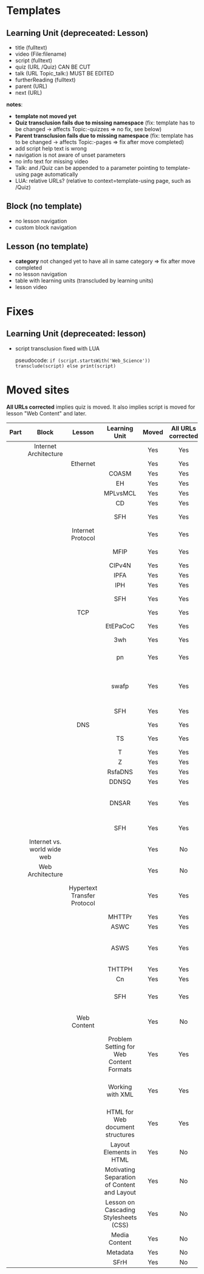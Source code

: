 # Templates

## Learning Unit (depreceated: Lesson)
* title (fulltext)
* video (File:filename)
* script (fulltext)
* quiz (URL /Quiz) CAN BE CUT
* talk (URL Topic_talk:) MUST BE EDITED
* furtherReading (fulltext)
* parent (URL)
* next (URL)

**notes**:
* **template not moved yet**
* **Quiz transclusion fails due to missing namespace** (fix: template has to be changed -> affects Topic:-quizzes => no fix, see below)
* **Parent transclusion fails due to missing namespace** (fix: template has to be changed -> affects Topic:-pages => fix after move completed)
* add script help text is wrong
* navigation is not aware of unset parameters
* no info text for missing video
* Talk: and /Quiz can be appended to a parameter pointing to template-using page automatically
* LUA: relative URLs? (relative to context=template-using page, such as /Quiz)

## Block (no template)
* no lesson navigation
* custom block navigation

## Lesson (no template)
* **category** not changed yet to have all in same category => fix after move completed
* no lesson navigation
* table with learning units (transcluded by learning units)
* lesson video

# Fixes

## Learning Unit (depreceated: lesson)
* script transclusion fixed with LUA
  
  pseudocode: ``if (script.startsWith('Web_Science')) transclude(script) else print(script)``

# Moved sites
**All URLs corrected** implies quiz is moved.
It also implies script is moved for lesson "Web Content" and later.

| Part | Block | Lesson | Learning Unit | Moved | All URLs corrected | missing parameters | notes |
| :--: | :---: | :----: | :-----------: | :---: | :----------------: | :----------------: | :---: |
| | Internet Architecture ||| Yes | Yes | no template | |
| || Ethernet || Yes | Yes | no template ||
| ||| COASM    | Yes | Yes | previous | OGV |
| ||| EH       | Yes | Yes | script | WEBM |
| ||| MPLvsMCL | Yes | Yes | script | WEBM |
| ||| CD       | Yes | Yes | script | OGV |
| ||| SFH      | Yes | Yes | video, script, next | |
| || Internet Protocol || Yes | Yes | no template | current discussions link (page bottom) |
| ||| MFIP     | Yes | Yes | script, previous | WEBM |
| ||| CIPv4N   | Yes | Yes | script | WEBM |
| ||| IPFA     | Yes | Yes | script | WEBM |
| ||| IPH      | Yes | Yes | script | WEBM |
| ||| SFH      | Yes | Yes | video, script, next | |
| || TCP || Yes | Yes | no template | |
| ||| EtEPaCoC | Yes | Yes | script, previous | WEBM |
| ||| 3wh | Yes | Yes | script | WEBM |
| ||| pn | Yes | Yes | script | WEBM "Portnumbers" -> "Port_Numbers" |
| ||| swafp | Yes | Yes | script | WEBM "slidingwindow" -> "Sliding Window and Flow Control" |
| ||| SFH | Yes | Yes | video, script, next | |
| || DNS || Yes | Yes | no template | |
| ||| TS | Yes | Yes | script, previous | WEBM |
| ||| T | Yes | Yes | script | WEBM |
| ||| Z | Yes | Yes | script | WEBM |
| ||| RsfaDNS | Yes | Yes | script | WEBM |
| ||| DDNSQ | Yes | Yes | script | WEBM |
| ||| DNSAR | Yes | Yes | script | WEBM "DNS address resolution" -> "DNS Address Resolution" |
| ||| SFH | Yes | Yes | script, quiz, next | WEBM, /table |
| | Internet vs. world wide web ||| Yes | No | no template | |
| | Web Architecture ||| Yes | No | no template | |
| || Hypertext Transfer Protocol || Yes | Yes | | "Hypertext transfer protocol" -> "Hypertext Transfer Protocol" |
| ||| MHTTPr | Yes | Yes | previous | WEBM |
| ||| ASWC | Yes | Yes | | WEBM title diff |
| ||| ASWS | Yes | Yes | quiz | WEBM empty quiz @ [...]Simiple[...]/Quiz; large script |
| ||| THTTPH | Yes | Yes | script | WEBM |
| ||| Cn | Yes | Yes | | WEBM |
| ||| SFH | Yes | Yes | script, next | WEBM script headine in further readings |
| || Web Content || Yes | No | | resources navigation column is introduced here |
| ||| Problem Setting for Web Content Formats | Yes | Yes | previous, furtherReading | WEBM script transclusion from /Script is introduced here |
| ||| Working with XML | Yes | Yes | furtherReading | WEBM video has 640px parameter; furtherReading in /Script |
| ||| HTML for Web document structures | Yes | Yes | | WEBM; -> "HTML for Web Document Structures" |
| ||| Layout Elements in HTML | Yes | No | | |
| ||| Motivating Separation of Content and Layout | Yes | No | | |
| ||| Lesson on Cascading Stylesheets (CSS) | Yes | No | | -> "Cascading Stylesheets (CSS)" |
| ||| Media Content | Yes | No | | |
| ||| Metadata | Yes | No | | |
| ||| SFrH | Yes | No | | |
